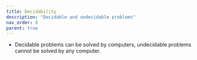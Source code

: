 ```yaml
---
title: Decidability
description: "Decidable and undecidable problems"
nav_order: 8
parent: true
---
```


- Decidable problems can be solved by computers, undecidable problems cannot be solved by any computer.